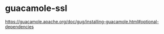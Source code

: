 # guacamole-ssl
https://guacamole.apache.org/doc/gug/installing-guacamole.html#optional-dependencies
